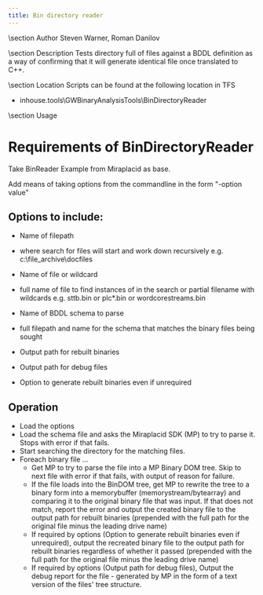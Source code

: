 ```yaml
---
title: Bin directory reader
---
```


\section Author
Steven Warner,
Roman Danilov

\section Description
Tests directory full of files against a BDDL definition as a way of confirming that it will generate identical file once translated to C++.

\section Location
Scripts can be found at the following location in TFS


- inhouse.tools\\GWBinaryAnalysisTools\\BinDirectoryReader


\section Usage


Requirements of BinDirectoryReader
==================================

Take BinReader Example from Miraplacid as base.

Add means of taking options from the commandline in the form "-option value"

Options to include:
-------------------
* Name of filepath 
- where search for files will start and work down recursively e.g. c:\file_archive\docfiles

* Name of file or wildcard
- full name of file to find instances of in the search or partial filename with wildcards 
e.g. sttb.bin or plc*.bin or wordcorestreams.bin

* Name of BDDL schema to parse
- full filepath and name for the schema that matches the binary files being sought


* Output path for rebuilt binaries

* Output path for debug files

* Option to generate rebuilt binaries even if unrequired



Operation
---------

* Load the options
* Load the schema file and asks the Miraplacid SDK (MP) to try to parse it. Stops with error if that fails.
* Start searching the directory for the matching files.
* Foreach binary file ...
  * Get MP to try to parse the file into a MP Binary DOM tree. Skip to next file with error if that fails, with output of reason for failure. 
  * If the file loads into the BinDOM tree, get MP to rewrite the tree to a binary form into a memorybuffer (memorystream/bytearray) and comparing it to the original 
    binary file that was input.
    If that does not match, report the error and output the created binary file to the output path for rebuilt binaries 
    (prepended with the full path for the original file minus the leading drive name)
  * If required by options (Option to generate rebuilt binaries even if unrequired),
    output the recreated binary file to the output path for rebuilt binaries regardless of whether it passed
    (prepended with the full path for the original file minus the leading drive name)
  * If required by options (Output path for debug files),
    Output the debug report for the file - generated by MP in the form of a text version of the files' tree structure.
